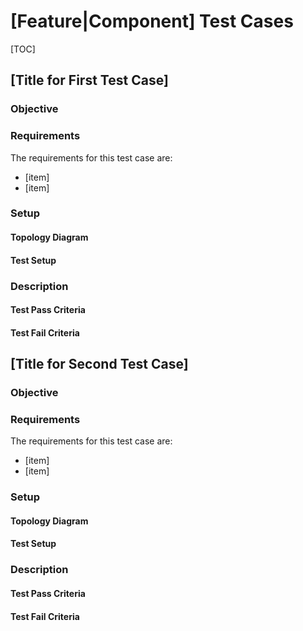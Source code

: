 
<!--  See the https://github.com/adam-p/markdown-here/wiki/Markdown-Cheatsheet for additional information about markdown text.
Here are a few suggestions in regards to style and grammar:
* Use active voice. With active voice, the subject is the doer of the action. Tell the reader what
to do by using the imperative mood, for example, Press Enter to view the next screen. See https://en.wikipedia.org/wiki/Active_voice for more information about the active voice. 
* Use present tense. See https://en.wikipedia.org/wiki/Present_tense for more information about using the present tense. 
* The subject is the test case. Explain the actions as if the "test case" is doing them. For example, "Test case configures the IPv4 address on one of the switch interfaces". Avoid the use of first (I) or second person. Explain the instructions in context of the test case doing them. 
* See https://en.wikipedia.org/wiki/Wikipedia%3aManual_of_Style for an online style guide.
 --> 
[Feature|Component] Test Cases
=======

<!--Provide the name of the grouping of commands, for example, LLDP commands-->

 [TOC]

##  [Title for First Test Case] ##
### Objective ###
<!--Describe the objective of the test such that any user would be able ascertain what the test case is attempting to validate -->
### Requirements ###
The requirements for this test case are:
<!-- list as bulleted items of the equipment needed, software versions required, etc. -->
 - [item]
 - [item]
### Setup ###
<!--Describe the topologies and equipment needed to perform this test case. This includes, but is not limited to -->
#### Topology Diagram ####
#### Test Setup ####
### Description ###
<!--Describe the testing scenario which must be executed by the tester. Include enough detail such that the flow and scope of the test is clear. Reference standards or attachments if additional details are required. ->
### Test Result Criteria ###
<!--    Explain the criteria that clearly identifies under whch conditions would the test be considered as pass or fail. Also if the test case can exit with any other result, explain that result and similarly the relevant criteria. -->
#### Test Pass Criteria ####
#### Test Fail Criteria ####

##  [Title for Second Test Case] ##
### Objective ###
<!--Describe the objective of the test such that any user would be able ascertain what the test case is attempting to validate -->
### Requirements ###
The requirements for this test case are:
<!-- list as bulleted items of the equipment needed, software versions required, etc. -->
 - [item]
 - [item]
### Setup ###
<!--Describe the topologies and equipment needed to perform this test case. This includes, but is not limited to -->
#### Topology Diagram ####
#### Test Setup ####
### Description ###
<!--Describe the testing scenario which must be executed by the tester. Include enough detail such that the flow and scope of the test is clear. Reference standards or attachments if additional details are required. ->
### Test Result Criteria ###
<!--    Explain the criteria that clearly identifies under whch conditions would the test be considered as pass or fail. Also if the test case can exit with any other result, explain that result and similarly the relevant criteria. -->
#### Test Pass Criteria ####
#### Test Fail Criteria ####
